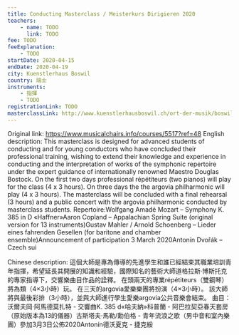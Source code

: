 ```yaml
---
title: Conducting Masterclass / Meisterkurs Dirigieren 2020
teachers:
	- name: TODO
	  link: TODO
fee: TODO
feeExplanation: 
	- TODO
startDate: 2020-04-15
endDate: 2020-04-19
city: Kuenstlerhaus Boswil
country: 瑞士
instruments:
	- 指揮
	- TODO
registrationLink: TODO
masterclassLink: http://www.kuenstlerhausboswil.ch/ort-der-musik/boswiler-akademie/Meisterkurs-Dirigieren
---
```

Original link: https://www.musicalchairs.info/courses/5517?ref=48
English description:
This masterclass is designed for advanced students of conducting and for young conductors who have concluded their professional training, wishing to extend their knowledge and experience in conducting and the interpretation of works of the symphonic repertoire under the expert guidance of internationally renowned Maestro Douglas Bostock.
On the first two days professional répétiteurs (two pianos) will play for the class (4 x 3 hours).
 On three days the the argovia philharmonic will play (4 x 3 hours).
 The masterclass will be concluded with a final rehearsal (3 hours) and a public concert with the argovia philharmonic conducted by masterclass students.
Repertoire:Wolfgang Amadé Mozart – Symphony K.
 385 in D «Haffner»Aaron Copland – Appalachian Spring Suite (original version for 13 instruments)Gustav Mahler / Arnold Schoenberg – Lieder eines fahrenden Gesellen (for baritone and chamber ensemble)Announcement of participation 3 March 2020Antonín Dvořák – Czech sui

Chinese description:
這個大師是專為傳導的先進學生和誰已經結束其職業培訓青年指揮，希望延長其開展的知識和經驗，國際知名的藝術大師道格拉斯·博斯托克的專家指導下，交響樂曲目作品的詮釋。
在頭兩天的專業répétiteurs（雙鋼琴）將為類（4×3小時）玩。
在三天的argovia愛樂樂團將扮演（4×3小時）。
該大師將與最後彩排（3小時），並與大師進行學生愛樂argovia公共音樂會結束。
曲目：沃爾夫岡·阿馬德莫扎特 - 交響曲K. 385 d«哈夫納»科普蘭 - 阿巴拉契亞春天套房（原始版本為13的儀器）古斯塔夫·馬勒/勳伯格 - 青年流浪之歌（男中音和室內樂團）參加3月3日公佈2020Antonín德沃夏克 - 捷克綏
